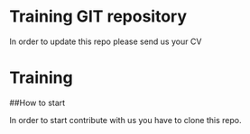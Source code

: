 # Training GIT repository

In order to update this repo please send us your CV

# Training

##How to start

In order to start contribute with us you have to clone this repo.

